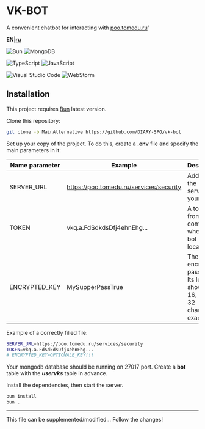 # VK-BOT
A convenient chatbot for interacting with [poo.tomedu.ru](https://poo.tomedu.ru)'

**EN**|**[ru](/README_ru.md)**

![Bun](https://img.shields.io/badge/Bun-%23000000.svg?style=for-the-badge&logo=bun&logoColor=white)
![MongoDB](https://img.shields.io/badge/MongoDB-%234ea94b.svg?style=for-the-badge&logo=mongodb&logoColor=white)

![TypeScript](https://img.shields.io/badge/typescript-%23007ACC.svg?style=for-the-badge&logo=typescript&logoColor=white)
![JavaScript](https://img.shields.io/badge/javascript-%23323330.svg?style=for-the-badge&logo=javascript&logoColor=%23F7DF1E)

![Visual Studio Code](https://img.shields.io/badge/Visual%20Studio%20Code-0078d7.svg?style=for-the-badge&logo=visual-studio-code&logoColor=white)
![WebStorm](https://img.shields.io/badge/webstorm-143?style=for-the-badge&logo=webstorm&logoColor=white&color=black)

## Installation

This project requires [Bun](https://bun.sh/) latest version.

Clone this repository:

```sh
git clone -b MainAlternative https://github.com/DIARY-SPO/vk-bot
```

Set up your copy of the project.
To do this, create a **.env** file and specify the main parameters in it:

| Name parameter | Example | Description | Required |
| -------------- | ------- | ----------- | -------- |
| SERVER_URL | https://poo.tomedu.ru/services/security | Address to the services of your diary | Yes |
| TOKEN | vkq.a.FdSdkdsDfj4ehnEhg... | A token from your community, where the bot will be located | Yes |
| ENCRYPTED_KEY | MySupperPassTrue | The key for encrypting passwords. Its length should be 16, 24 or 32 characters exactly | No |

Example of a correctly filled file:

```sh
SERVER_URL=https://poo.tomedu.ru/services/security
TOKEN=vkq.a.FdSdkdsDfj4ehnEhg...
# ENCRYPTED_KEY=OPTIONALE_KEY!!!
```

Your mongodb database should be running on 27017 port. Create a **bot** table with the ***uservks*** table in advance.

Install the dependencies, then start the server.

```sh
bun install
bun .
```

------

This file can be supplemented/modified... Follow the changes!
